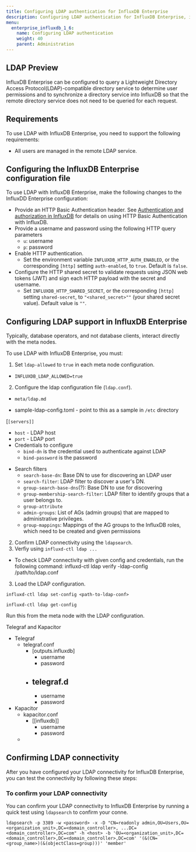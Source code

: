 ```yaml
---
title: Configuring LDAP authentication for InfluxDB Enterprise
description: Configuring LDAP authentication for InfluxDB Enterprise, including steps for meta nodes and data nodes, and testing LDAP connectivity.
menu:
  enterprise_influxdb_1_6:
    name: Configuring LDAP authentication
    weight: 40
    parent: Administration
---
```


## LDAP Preview

InfluxDB Enterprise can be configured to query a Lightweight Directory Access Protocol(LDAP)-compatible directory service to determine user permissions and to synchronize a directory service into InfluxDB so that the remote directory service does not need to be queried for each request.

## Requirements

To use LDAP with InfluxDB Enterprise, you need to support the following requirements:

* All users are managed in the remote LDAP service.


## Configuring the InfluxDB Enterprise configuration file

To use LDAP with InfluxDB Enterprise, make the following changes to the InfluxDD Enterprise configuration:

* Provide an HTTP Basic Authentication header. See [Authentication and authorization in InfluxDB](/influxdb/v1.6/administration/authentication_and_authorization/) for details on using HTTP Basic Authentication with InfluxDB.
* Provide a username and password using the following HTTP query parameters
  - `u`: username
  - `p`: password
* Enable HTTP authentication.
  - Set the environment variable `INFLUXDB_HTTP_AUTH_ENABLED`, or the corresponding `[http]` setting `auth-enabled`, to `true`. Default is `false`.
* Configure the HTTP shared secret to validate requests using JSON web tokens (JWT) and sign each HTTP payload with the secret and username.
  - Set `INFLUXDB_HTTP_SHARED_SECRET`, or the corresponding `[http]` setting `shared-secret`, to `"<shared_secret>""` (your shared secret value). Default value is `""`.


## Configuring LDAP support in InfluxDB Enterprise

Typically, database operators, and not database clients, interact directly with the meta nodes.

To use LDAP with InfluxDB Enterprise, you must:

1. Set `ldap-allowed` to `true` in each meta node configuration.

* `INFLUXDB_LDAP_ALLOWED=true`

2. Configure the ldap configuration file (`ldap.conf`).
  - `meta/ldap.md`
* sample-ldap-config.toml - point to this as a sample in `/etc` directory

[`[servers]]`
* `host` - LDAP host
* `port` - LDAP port
* Credentials to configure
  - `bind-dn` is the credential used to authenticate against LDAP
  - `bind-password` is the password
- Search filters
  - `search-base-dn`: Base DN to use for discovering an LDAP user
  - `search-filter`: LDAP filter to discover a user's DN.
  - `group-search-base-dns`(?): Base DN to use for discovering
  - `group-membership-search-filter`: LDAP filter to identify groups that a user belongs to.
  - `group-attribute`
  - `admin-groups`: List of AGs (admin groups) that are mapped to administrative privileges.
  - `group-mappings`: Mappings of the AG groups to the InfluxDB roles, which need to be created and given permissions

2. Confirm LDAP connectivity using the `ldapsearch`.
3. Verfiy using `influxd-ctl ldap ...`
* To check LDAP connectivity with given config and credentials, run the following command:
  influxd-ctl ldap verify -ldap-config /path/to/ldap.conf <usernmame> <password>


3. Load the LDAP configuration.

```
influxd-ctl ldap set-config <path-to-ldap-conf>
```

```
influxd-ctl ldap get-config
```

Run this from the meta node with the LDAP configuration.

Telegraf and Kapacitor

* Telegraf
  - telegraf.conf
    - [outputs.influxdb]
      - username
      - password
    - telegraf.d
      -
      - username
      - password
* Kapacitor
  - kapacitor.conf
    - [[influxdb]]
      - username
      - password
  -

## Confirming LDAP connectivity


After you have configured your LDAP connectivity for InfluxDB Enterprise, you can test the connectivity by following these steps:

### To confirm your LDAP connectivity

You can confirm your LDAP connectivity to InfluxDB Enterprise by running a quick test using `ldapsearch` to confirm your conne.

```
ldapsearch -p 3389 -w <password> -x -D "CN=readonly admin,OU=Users,OU=<organization_unit>,DC=<domain_controller>, ...DC=<domain_controller>,DC=com" -h <host> -b 'OU=<organization_unit>,DC=<domain_controller>,DC=<domain_controller>,DC=com' '(&(CN=<group_name>)(&(objectClass=group)))' 'member'
```
